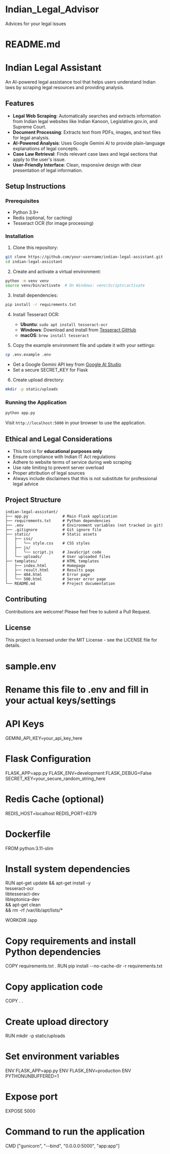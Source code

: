 # Indian_Legal_Advisor
Advices for your legal issues

# README.md
# Indian Legal Assistant

An AI-powered legal assistance tool that helps users understand Indian laws by scraping legal resources and providing analysis.

## Features

- **Legal Web Scraping**: Automatically searches and extracts information from Indian legal websites like Indian Kanoon, Legislative.gov.in, and Supreme Court.
- **Document Processing**: Extracts text from PDFs, images, and text files for legal analysis.
- **AI-Powered Analysis**: Uses Google Gemini AI to provide plain-language explanations of legal concepts.
- **Case Law Retrieval**: Finds relevant case laws and legal sections that apply to the user's issue.
- **User-Friendly Interface**: Clean, responsive design with clear presentation of legal information.

## Setup Instructions

### Prerequisites

- Python 3.9+
- Redis (optional, for caching)
- Tesseract OCR (for image processing)

### Installation

1. Clone this repository:
```bash
git clone https://github.com/your-username/indian-legal-assistant.git
cd indian-legal-assistant
```

2. Create and activate a virtual environment:
```bash
python -m venv venv
source venv/bin/activate  # On Windows: venv\Scripts\activate
```

3. Install dependencies:
```bash
pip install -r requirements.txt
```

4. Install Tesseract OCR:
   - **Ubuntu**: `sudo apt install tesseract-ocr`
   - **Windows**: Download and install from [Tesseract GitHub](https://github.com/UB-Mannheim/tesseract/wiki)
   - **macOS**: `brew install tesseract`

5. Copy the example environment file and update it with your settings:
```bash
cp .env.example .env
```
   - Get a Google Gemini API key from [Google AI Studio](https://ai.google.dev/)
   - Set a secure SECRET_KEY for Flask

6. Create upload directory:
```bash
mkdir -p static/uploads
```

### Running the Application

```bash
python app.py
```

Visit `http://localhost:5000` in your browser to use the application.

## Ethical and Legal Considerations

- This tool is for **educational purposes only**
- Ensure compliance with Indian IT Act regulations
- Adhere to website terms of service during web scraping 
- Use rate limiting to prevent server overload
- Proper attribution of legal sources
- Always include disclaimers that this is not substitute for professional legal advice

## Project Structure

```
indian-legal-assistant/
├── app.py               # Main Flask application
├── requirements.txt     # Python dependencies
├── .env                 # Environment variables (not tracked in git)
├── .gitignore           # Git ignore file
├── static/              # Static assets
│   ├── css/
│   │   └── style.css    # CSS styles
│   ├── js/
│   │   └── script.js    # JavaScript code
│   └── uploads/         # User uploaded files
├── templates/           # HTML templates
│   ├── index.html       # Homepage
│   ├── result.html      # Results page
│   ├── 404.html         # Error page
│   └── 500.html         # Server error page
└── README.md            # Project documentation
```

## Contributing

Contributions are welcome! Please feel free to submit a Pull Request.

## License

This project is licensed under the MIT License - see the LICENSE file for details.

# sample.env
# Rename this file to .env and fill in your actual keys/settings

# API Keys
GEMINI_API_KEY=your_api_key_here

# Flask Configuration
FLASK_APP=app.py
FLASK_ENV=development
FLASK_DEBUG=False
SECRET_KEY=your_secure_random_string_here

# Redis Cache (optional)
REDIS_HOST=localhost
REDIS_PORT=6379

# Dockerfile
FROM python:3.11-slim

# Install system dependencies
RUN apt-get update && apt-get install -y \
    tesseract-ocr \
    libtesseract-dev \
    libleptonica-dev \
    && apt-get clean \
    && rm -rf /var/lib/apt/lists/*

WORKDIR /app

# Copy requirements and install Python dependencies
COPY requirements.txt .
RUN pip install --no-cache-dir -r requirements.txt

# Copy application code
COPY . .

# Create upload directory
RUN mkdir -p static/uploads

# Set environment variables
ENV FLASK_APP=app.py
ENV FLASK_ENV=production
ENV PYTHONUNBUFFERED=1

# Expose port
EXPOSE 5000

# Command to run the application
CMD ["gunicorn", "--bind", "0.0.0.0:5000", "app:app"]
